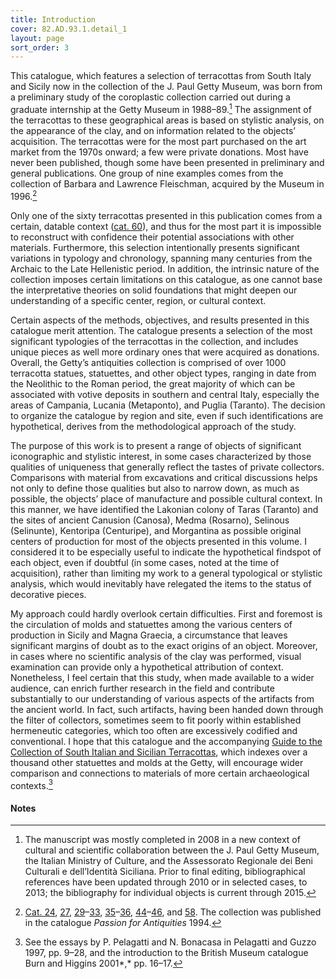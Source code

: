```yaml
---
title: Introduction
cover: 82.AD.93.1.detail_1
layout: page
sort_order: 3
---
```

This catalogue, which features a selection of terracottas from South
Italy and Sicily now in the collection of the J. Paul Getty Museum, was
born from a preliminary study of the coroplastic collection carried out
during a graduate internship at the Getty Museum in 1988–89.[^1] The
assignment of the terracottas to these geographical areas is based on
stylistic analysis, on the appearance of the clay, and on information
related to the objects’ acquisition. The terracottas were for the most
part purchased on the art market from the 1970s onward; a few were
private donations. Most have never been published, though some have been
presented in preliminary and general publications. One group of nine
examples comes from the collection of Barbara and Lawrence Fleischman,
acquired by the Museum in 1996.[^2]

Only one of the sixty terracottas presented in this publication comes
from a certain, datable context ([cat. 60](../catalogue/60)), and thus for the most part it
is impossible to reconstruct with confidence their potential
associations with other materials. Furthermore, this selection
intentionally presents significant variations in typology and
chronology, spanning many centuries from the Archaic to the Late
Hellenistic period. In addition, the intrinsic nature of the collection
imposes certain limitations on this catalogue, as one cannot base the
interpretative theories on solid foundations that might deepen our
understanding of a specific center, region, or cultural context.

Certain aspects of the methods, objectives, and results presented in
this catalogue merit attention. The catalogue presents a selection of
the most significant typologies of the terracottas in the collection,
and includes unique pieces as well more ordinary ones that were acquired
as donations. Overall, the Getty’s antiquities collection is comprised
of over 1000 terracotta statues, statuettes, and other object types,
ranging in date from the Neolithic to the Roman period, the great
majority of which can be associated with votive deposits in southern and
central Italy, especially the areas of Campania, Lucania (Metaponto),
and Puglia (Taranto). The decision to organize the catalogue by region
and site, even if such identifications are hypothetical, derives from
the methodological approach of the study.

The purpose of this work is to present a range of objects of significant
iconographic and stylistic interest, in some cases characterized by
those qualities of uniqueness that generally reflect the tastes of
private collectors. Comparisons with material from excavations and
critical discussions helps not only to define those qualities but also
to narrow down, as much as possible, the objects’ place of manufacture
and possible cultural context. In this manner, we have identified the
Lakonian colony of Taras (Taranto) and the sites of ancient Canusion
(Canosa), Medma (Rosarno), Selinous (Selinunte), Kentoripa (Centuripe),
and Morgantina as possible original centers of production for most of
the objects presented in this volume. I considered it to be especially
useful to indicate the hypothetical findspot of each object, even if
doubtful (in some cases, noted at the time of acquisition), rather than
limiting my work to a general typological or stylistic analysis, which
would inevitably have relegated the items to the status of decorative
pieces.

My approach could hardly overlook certain difficulties. First and
foremost is the circulation of molds and statuettes among the various
centers of production in Sicily and Magna Graecia, a circumstance that
leaves significant margins of doubt as to the exact origins of an
object. Moreover, in cases where no scientific analysis of the clay was
performed, visual examination can provide only a hypothetical
attribution of context. Nonetheless, I feel certain that this study,
when made available to a wider audience, can enrich further research in
the field and contribute substantially to our understanding of various
aspects of the artifacts from the ancient world. In fact, such
artifacts, having been handed down through the filter of collectors,
sometimes seem to fit poorly within established hermeneutic categories,
which too often are excessively codified and conventional. I hope that
this catalogue and the accompanying [Guide to the Collection of South Italian and Sicilian Terracottas](../guide), which indexes over a thousand other
statuettes and molds at the Getty, will encourage wider comparison and
connections to materials of more certain archaeological contexts.[^3]

#### Notes

[^1]: The manuscript was mostly completed in 2008 in a new context of
    cultural and scientific collaboration between the J. Paul Getty
    Museum, the Italian Ministry of Culture, and the Assessorato
    Regionale dei Beni Culturali e dell’Identità Siciliana. Prior to
    final editing, bibliographical references have been updated through
    2010 or in selected cases, to 2013; the bibliography for individual
    objects is current through 2015.

[^2]: [Cat. 24](../catalogue/24), [27](../catalogue/27), [29](../catalogue/29)–[33](../catalogue/33), [35](../catalogue/35)–[36](../catalogue/36), [44](../catalogue/44)–[46](../catalogue/46), and [58](../catalogue/58). The collection was published in the catalogue *<span class="smcaps">Passion for Antiquities</span>* 1994.

[^3]: See the essays by P. Pelagatti and N. Bonacasa in <span
    class="smcaps">Pelagatti and Guzzo 1997</span>,
    pp. 9–28, and the introduction to the British Museum catalogue <span
    class="smcaps">Burn and Higgins</span> 2001*,* pp.
    16–17.
